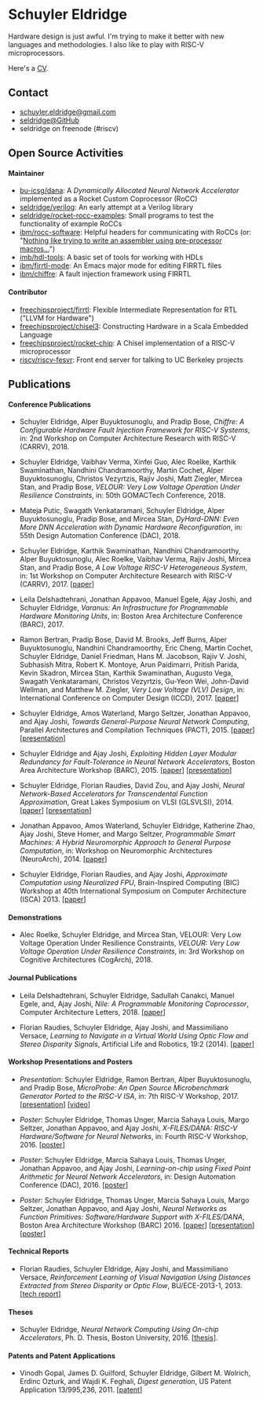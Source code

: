 # Schuyler Eldridge

Hardware design is just awful.
I'm trying to make it better with new languages and methodologies.
I also like to play with RISC-V microprocessors.

Here's a [CV](schuyler-eldridge-cv.pdf).

## Contact

- [schuyler.eldridge@gmail.com](mailto:schuyler.eldridge@gmail.com)
- [seldridge@GitHub](https://github.com/seldridge)
- seldridge on freenode (#riscv)

## Open Source Activities

#### Maintainer

- [bu-icsg/dana](https://github.com/bu-icsg/dana): A _Dynamically Allocated Neural Network Accelerator_ implemented as a Rocket Custom Coprocessor (RoCC)
- [seldridge/verilog](https://github.com/seldridge/verilog): An early attempt at a Verilog library
- [seldridge/rocket-rocc-examples](https://github.com/seldridge/rocket-rocc-examples): Small programs to test the functionality of example RoCCs
- [ibm/rocc-software](https://github.com/ibm/rocc-software): Helpful headers for communicating with RoCCs (or: "[Nothing like trying to write an assembler using pre-processor macros...](https://github.com/riscv/riscv-gnu-toolchain/issues/190#issuecomment-264088121)")
- [imb/hdl-tools](https://github.com/ibm/hdl-tools): A basic set of tools for working with HDLs
- [ibm/firrtl-mode](https://github.com/ibm/firrtl-mode): An Emacs major mode for editing FIRRTL files
- [ibm/chiffre](https://github.com/ibm/chiffre): A fault injection framework using FIRRTL

#### Contributor

- [freechipsproject/firrtl](https://github.com/freechipsproject/firrtl): Flexible Intermediate Representation for RTL ("LLVM for Hardware")
- [freechipsproject/chisel3](https://github.com/freechipsproject/chisel3): Constructing Hardware in a Scala Embedded Language
- [freechipsproject/rocket-chip](https://github.com/freechipsproject/rocket-chip): A Chisel implementation of a RISC-V microprocessor
- [riscv/riscv-fesvr](https://github.com/riscv/riscv-fesvr): Front end server for talking to UC Berkeley projects

## Publications

#### Conference Publications
* Schuyler Eldridge, Alper Buyuktosunoglu, and Pradip Bose, _Chiffre: A Configurable Hardware Fault Injection Framework for RISC-V Systems_, in: 2nd Workshop on Computer Architecture Research with RISC-V (CARRV), 2018.

* Schuyler Eldridge, Vaibhav Verma, Xinfei Guo, Alec Roelke, Karthik Swaminathan, Nandhini Chandramoorthy, Martin Cochet, Alper Buyuktosunoglu, Christos Vezyrtzis, Rajiv Joshi, Matt Ziegler, Mircea Stan, and Pradip Bose, _VELOUR: Very Low Voltage Operation Under Resilience Constraints_, in: 50th GOMACTech Conference, 2018.

* Mateja Putic, Swagath Venkataramani, Schuyler Eldridge, Alper Buyuktosunoglu, Pradip Bose, and Mircea Stan, _DyHard-DNN: Even More DNN Acceleration with Dynamic Hardware Reconfiguration_, in: 55th Design Automation Conference (DAC), 2018.

* Schuyler Eldridge, Karthik Swaminathan, Nandhini Chandramoorthy, Alper Buyuktosunoglu, Alec Roelke, Vaibhav Verma, Rajiv Joshi, Mircea Stan, and Pradip Bose, _A Low Voltage RISC-V Heterogeneous System_, in: 1st Workshop on Computer Architecture Research with RISC-V (CARRV), 2017. [[paper](https://carrv.github.io/2017/papers/eldridge-velour-carrv2017.pdf)]

* Leila Delshadtehrani, Jonathan Appavoo, Manuel Egele, Ajay Joshi, and Schuyler Eldridge, _Varanus: An Infrastructure for Programmable Hardware Monitoring Units_, in: Boston Area Architecture Conference (BARC), 2017.

* Ramon Bertran, Pradip Bose, David M. Brooks, Jeff Burns, Alper Buyuktosunoglu, Nandhini Chandramoorthy, Eric Cheng, Martin Cochet, Schuyler Eldridge, Daniel Friedman, Hans M. Jacobson, Rajiv V. Joshi, Subhasish Mitra, Robert K. Montoye, Arun Paidimarri, Pritish Parida, Kevin Skadron, Mircea Stan, Karthik Swaminathan, Augusto Vega, Swagath Venkataramani, Christos Vezyrtzis, Gu-Yeon Wei, John-David Wellman, and Matthew M. Ziegler, _Very Low Voltage (VLV) Design_, in: International Conference on Computer Design (ICCD), 2017. [[paper](https://doi.org/10.1109/ICCD.2017.105)]

* Schuyler Eldridge, Amos Waterland, Margo Seltzer, Jonathan Appavoo, and Ajay Joshi,
_Towards General-Purpose Neural Network Computing_, Parallel Architectures and Compilation Techniques (PACT), 2015.
[[paper](http://people.bu.edu/schuye/files/pact2015-eldridge-paper.pdf)] [[presentation](http://people.bu.edu/schuye/files/pact2015-eldridge-presentation.pdf)]

* Schuyler Eldridge and Ajay Joshi,
_Exploiting Hidden Layer Modular Redundancy for Fault-Tolerance in Neural Network Accelerators_,
Boston Area Architecture Workshop (BARC), 2015. [[paper](http://people.bu.edu/schuye/files/barc2015-eldridge-paper.pdf)] [[presentation](http://people.bu.edu/schuye/files/barc2015-eldridge-presentation.pdf)]

* Schuyler Eldridge, Florian Raudies, David Zou, and Ajay Joshi, _Neural Network-Based Accelerators for Transcendental Function Approximation_, Great Lakes Symposium on VLSI (GLSVLSI), 2014. [[paper](http://people.bu.edu/schuye/files/glsvlsi2014-eldridge.pdf)] [[presentation](http://people.bu.edu/schuye/files/glsvlsi2014-eldridge-presentation.pdf)]

* Jonathan Appavoo, Amos Waterland, Schuyler Eldridge, Katherine Zhao, Ajay Joshi, Steve Homer, and Margo Seltzer,
_Programmable Smart Machines: A Hybrid Neuromorphic Approach to General Purpose Computation_,
in: Workshop on Neuromorphic Architectures (NeuroArch), 2014. [[paper](http://people.bu.edu/schuye/files/appavoo-neuroarch-2014.pdf)]

* Schuyler Eldridge, Florian Raudies, and Ajay Joshi,
_Approximate Computation using Neuralized FPU_,
Brain-Inspired Computing (BIC) Workshop at 40th International Symposium on Computer Architecture (ISCA) 2013. [[paper](http://people.bu.edu/schuye/files/approx-fpu-bic2013.pdf)]

#### Demonstrations

* Alec Roelke, Schuyler Eldridge, and Mircea Stan, VELOUR: Very Low Voltage Operation Under Resilience Constraints, _VELOUR: Very Low Voltage Operation Under Resilience Constraints_, in: 3rd Workshop on Cognitive Architectures (CogArch), 2018.

#### Journal Publications
* Leila Delshadtehrani, Schuyler Eldridge, Sadullah Canakci, Manuel Egele, and, Ajay Joshi, _Nile: A Programmable Monitoring Coprocessor_, Computer Architecture Letters, 2018. [[paper](https://doi.org/10.1109/LCA.2017.2784416)]

* Florian Raudies, Schuyler Eldridge, Ajay Joshi, and Massimiliano Versace,
_Learning to Navigate in a Virtual World Using Optic Flow and Stereo Disparity Signals_,
Artificial Life and Robotics, 19:2 (2014).
[[paper](http://link.springer.com/article/10.1007/s10015-014-0153-1)]

#### Workshop Presentations and Posters
* _Presentation_: Schuyler Eldridge, Ramon Bertran, Alper Buyuktosunoglu, and Pradip Bose, _MicroProbe: An Open Source Microbenchmark Generator Ported to the RISC-V ISA_, in: 7th RISC-V Workshop, 2017. [[presentation](https://content.riscv.org/wp-content/uploads/2017/12/Tue1424-riscv-microprobe-presentation.pdf)] [[video](https://www.youtube.com/watch?v=avXda-Zjro0)]

* _Poster_: Schuyler Eldridge, Thomas Unger, Marcia Sahaya Louis, Margo Seltzer, Jonathan Appavoo, and Ajay Joshi,
_X-FILES/DANA: RISC-V Hardware/Software for Neural Networks_,
in: Fourth RISC-V Workshop, 2016.
[[poster](http://people.bu.edu/schuye/files/riscv2016-eldridge-poster.pdf)]

* _Poster_: Schuyler Eldridge, Marcia Sahaya Louis, Thomas Unger, Jonathan Appavoo, and Ajay Joshi,
_Learning-on-chip using Fixed Point Arithmetic for Neural Network Accelerators_,
in: Design Automation Conference (DAC), 2016.
[[poster](http://people.bu.edu/schuye/files/dac2016-eldridge-poster.pdf)]

* _Poster_: Schuyler Eldridge, Thomas Unger, Marcia Sahaya Louis, Margo Seltzer, Jonathan Appavoo, and Ajay Joshi,
_Neural Networks as Function Primitives: Software/Hardware Support with X-FILES/DANA_,
Boston Area Architecture Workshop (BARC) 2016.
[[paper](http://people.bu.edu/schuye/files/barc2016-eldridge-paper.pdf)] [[presentation](http://people.bu.edu/schuye/files/barc2016-eldridge-presentation.pdf)]
[[poster](http://people.bu.edu/schuye/files/barc2016-eldridge-poster.pdf)]

#### Technical Reports

* Florian Raudies, Schuyler Eldridge, Ajay Joshi, and Massimiliano Versace, _Reinforcement Learning of Visual Navigation Using Distances Extracted from Stereo Disparity or Optic Flow_, BU/ECE-2013-1, 2013. [[tech report](http://people.bu.edu/joshi/files/TechReportNo-ECE-2013-1-LearningVisualNavigation.pdf)]

#### Theses

* Schuyler Eldridge, _Neural Network Computing Using On-chip Accelerators_, Ph. D. Thesis, Boston University, 2016. [[thesis](https://open.bu.edu/handle/2144/19511)].

#### Patents and Patent Applications
* Vinodh Gopal, James D. Guilford, Schuyler Eldridge, Gilbert M. Wolrich, Erdinc Ozturk, and Wajdi K. Feghali, _Digest generation_, US Patent Application 13/995,236, 2011. [[patent](https://patents.google.com/patent/US9292548B2/en)]
